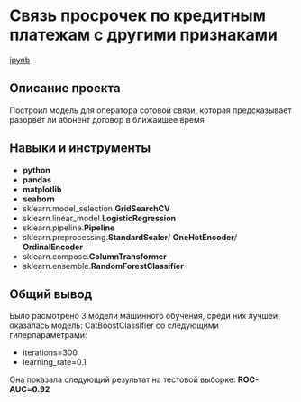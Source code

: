 # Связь просрочек по кредитным платежам с другими признаками

[ipynb](https://github.com/satysh/portfolio/blob/main/telecom/project.ipynb)

## Описание проекта

Построил модель для оператора сотовой связи, которая предсказывает разорвёт ли абонент договор в ближайшее время

## Навыки и инструменты

- **python**
- **pandas**
- **matplotlib**
- **seaborn**
- sklearn.model_selection.**GridSearchCV**
- sklearn.linear_model.**LogisticRegression**
- sklearn.pipeline.**Pipeline**
- sklearn.preprocessing.**StandardScaler**/ **OneHotEncoder**/ **OrdinalEncoder**
- sklearn.compose.**ColumnTransformer**
- sklearn.ensemble.**RandomForestClassifier**

## 

## Общий вывод

Было расмотрено 3 модели машинного обучения, среди них лучшей оказалась модель:
CatBoostClassifier со следующими гиперпараметрами:

* iterations=300
* learning_rate=0.1

Она показала следующий результат на тестовой выборке: **ROC-AUC=0.92**